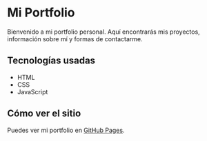 # Mi Portfolio

Bienvenido a mi portfolio personal. Aquí encontrarás mis proyectos, información sobre mí y formas de contactarme.

## Tecnologías usadas
- HTML
- CSS
- JavaScript

## Cómo ver el sitio
Puedes ver mi portfolio en [GitHub Pages](https://tuusuario.github.io/mi-portfolio/).
